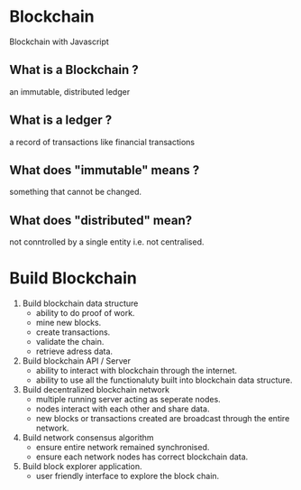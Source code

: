 # Blockchain
Blockchain with Javascript

## What is a Blockchain ?
an immutable, distributed ledger

## What is a ledger ?
a record of transactions like financial transactions

## What does "immutable" means ?
something that cannot be changed.

## What does "distributed" mean?
not conntrolled by a single entity i.e. not centralised.

# Build Blockchain
1. Build blockchain data structure
    - ability to do proof of work.
    - mine new blocks.
    - create transactions.
    - validate the chain.
    - retrieve adress data.
2. Build blockchain API / Server
    - ability to interact with blockchain through the internet.
    - ability to use all the functionaluty built into blockchain data structure.
3. Build decentralized blockchain network
    - multiple running server acting as seperate nodes.
    - nodes interact with each other and share data.
    - new blocks or transactions created are broadcast through the entire network.
4. Build network consensus algorithm
    - ensure entire network remained synchronised.
    - ensure each network nodes has correct blockchain data.
5. Build block explorer application.
    - user friendly interface to explore the block chain.



